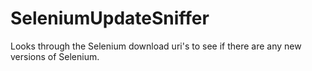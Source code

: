 SeleniumUpdateSniffer
=====================

Looks through the Selenium download uri's to see if there are any new versions of Selenium.
